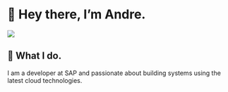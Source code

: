 # 👋 Hey there, I’m Andre.
<a href="https://de.linkedin.com/in/andre-dossinger"><img src="https://img.shields.io/badge/LinkedIn-0077B5?style=for-the-badge&logo=linkedin&logoColor=white"/></a>

## :tea: What I do.
I am a developer at SAP and passionate about building systems using the latest cloud technologies.
